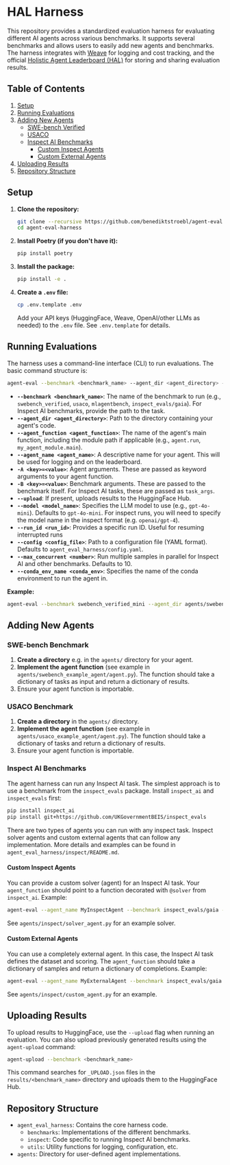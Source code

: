 # HAL Harness

This repository provides a standardized evaluation harness for evaluating different AI agents across various benchmarks. It supports several benchmarks and allows users to easily add new agents and benchmarks.  The harness integrates with [Weave](https://wandb.ai/site/weave/) for logging and cost tracking, and the official [Holistic Agent Leaderboard (HAL)](https://agent-evals-leaderboard.hf.space) for storing and sharing evaluation results.

## Table of Contents

1. [Setup](#setup)
2. [Running Evaluations](#running-evaluations)
3. [Adding New Agents](#adding-new-agents)
    - [SWE-bench Verified](#swe-bench-benchmark)
    - [USACO](#usaco-benchmark)
    - [Inspect AI Benchmarks](#inspect-ai-benchmarks)
        - [Custom Inspect Agents](#custom-inspect-agents)
        - [Custom External Agents](#custom-external-agents)
4. [Uploading Results](#uploading-results)
5. [Repository Structure](#repository-structure)


## Setup

1. **Clone the repository:**
   ```bash
   git clone --recursive https://github.com/benediktstroebl/agent-eval-harness.git
   cd agent-eval-harness
   ```

2. **Install Poetry (if you don't have it):**
   ```bash
   pip install poetry
   ```

3. **Install the package:**
   ```bash
   pip install -e .
   ```

4. **Create a `.env` file:**
   ```bash
   cp .env.template .env
   ```
   Add your API keys (HuggingFace, Weave, OpenAI/other LLMs as needed) to the `.env` file.  See `.env.template` for details.


## Running Evaluations

The harness uses a command-line interface (CLI) to run evaluations.  The basic command structure is:

```bash
agent-eval --benchmark <benchmark_name> --agent_dir <agent_directory> --agent_function <agent_function> --agent_name <agent_name> [OPTIONS]
```

*   **`--benchmark <benchmark_name>`**: The name of the benchmark to run (e.g., `swebench_verified`, `usaco`, `mlagentbench`, `inspect_evals/gaia`).  For Inspect AI benchmarks, provide the path to the task.  
*   **`--agent_dir <agent_directory>`**: Path to the directory containing your agent's code.
*   **`--agent_function <agent_function>`**:  The name of the agent's main function, including the module path if applicable (e.g., `agent.run`, `my_agent_module.main`).
*   **`--agent_name <agent_name>`**: A descriptive name for your agent.  This will be used for logging and on the leaderboard.
*   **`-A <key>=<value>`**: Agent arguments. These are passed as keyword arguments to your agent function.
*   **`-B <key>=<value>`**: Benchmark arguments.  These are passed to the benchmark itself.  For Inspect AI tasks, these are passed as `task_args`.
*   **`--upload`**: If present, uploads results to the HuggingFace Hub.
*   **`--model <model_name>`**:  Specifies the LLM model to use (e.g., `gpt-4o-mini`).  Defaults to `gpt-4o-mini`. For inspect runs, you will need to specify the model name in the inspect format (e.g. `openai/gpt-4`).
*   **`--run_id <run_id>`**:  Provides a specific run ID. Useful for resuming interrupted runs
*   **`--config <config_file>`**: Path to a configuration file (YAML format). Defaults to `agent_eval_harness/config.yaml`.
*   **`--max_concurrent <number>`**: Run multiple samples in parallel for Inspect AI and other benchmarks. Defaults to 10.
*   **`--conda_env_name <conda_env>`**:  Specifies the name of the conda environment to run the agent in.


**Example:**

```bash
agent-eval --benchmark swebench_verified_mini --agent_dir agents/swebench_example_agent/ --agent_function main.run --agent_name "My SWE-bench Agent (gpt-4o-2024-08-06)" -A model_name=gpt-4o-mini --upload 
```


## Adding New Agents

### SWE-bench Benchmark

1.  **Create a directory** e.g. in the `agents/` directory for your agent.
2.  **Implement the agent function**  (see example in `agents/swebench_example_agent/agent.py`).  The function should take a dictionary of tasks as input and return a dictionary of results.
3.  Ensure your agent function is importable.

### USACO Benchmark

1.  **Create a directory** in the `agents/` directory.
2.  **Implement the agent function** (see example in `agents/usaco_example_agent/agent.py`).  The function should take a dictionary of tasks and return a dictionary of results.
3.  Ensure your agent function is importable.

### Inspect AI Benchmarks

The agent harness can run any Inspect AI task.  The simplest approach is to use a benchmark from the `inspect_evals` package.  Install `inspect_ai` and `inspect_evals` first:

```bash
pip install inspect_ai
pip install git+https://github.com/UKGovernmentBEIS/inspect_evals
```

There are two types of agents you can run with any inspect task. Inspect solver agents and custom external agents that can follow any implementation. More details and examples can be found in `agent_eval_harness/inspect/README.md`.

#### Custom Inspect Agents

You can provide a custom solver (agent) for an Inspect AI task.  Your `agent_function` should point to a function decorated with `@solver` from `inspect_ai`.  Example:

```bash
agent-eval --agent_name MyInspectAgent --benchmark inspect_evals/gaia --model openai/gpt-4o --agent_dir agents/my_inspect_agent --agent_function my_solver.my_agent 
```

See `agents/inspect/solver_agent.py` for an example solver.

#### Custom External Agents

You can use a completely external agent.  In this case, the Inspect AI task defines the dataset and scoring. The `agent_function` should take a dictionary of samples and return a dictionary of completions. Example:

```bash
agent-eval --agent_name MyExternalAgent --benchmark inspect_evals/gaia --model openai/gpt-4o --agent_dir agents/my_external_agent --agent_function my_agent.run -A model_name=gpt-4o
```

See `agents/inspect/custom_agent.py` for an example.


## Uploading Results

To upload results to HuggingFace, use the `--upload` flag when running an evaluation.  You can also upload previously generated results using the `agent-upload` command:

```bash
agent-upload --benchmark <benchmark_name>
```

This command searches for `_UPLOAD.json` files in the `results/<benchmark_name>` directory and uploads them to the HuggingFace Hub.


## Repository Structure

*   `agent_eval_harness`:  Contains the core harness code.
    *   `benchmarks`: Implementations of the different benchmarks.
    *   `inspect`:  Code specific to running Inspect AI benchmarks.
    *   `utils`: Utility functions for logging, configuration, etc.
*   `agents`: Directory for user-defined agent implementations.
